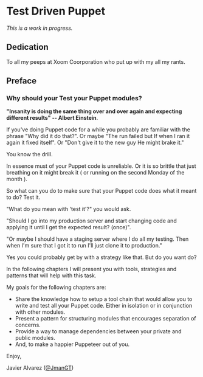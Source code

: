 # Test Driven Puppet

*This is a work in progress.*

## Dedication

To all my peeps at Xoom Coorporation who put up with my all my rants.

## Preface

### Why should your Test your Puppet modules?

**"Insanity is doing the same thing over and over again and expecting different results" -- Albert Einstein**.

If you've doing Puppet code for a while you probably are familiar with the phrase "Why did it do that?". Or maybe "The run failed but If when I ran it again it fixed itself". Or "Don't give it to the new guy He might brake it." 

You know the drill. 

In essence must of your Puppet code is unreliable. Or it is so brittle that just breathing on it might break it ( or running on the second Monday of the month ).

So what can you do to make sure that your Puppet code does what it meant to do? Test it.

"What do you mean with 'test it'?" you would ask. 

"Should I go into my production server and start changing code and applying it until I get the expected result? (once)".

"Or maybe I should have a staging server where I do all my testing. Then when I'm sure that I got it to run I'll just clone it to production."

Yes you could probably get by with a strategy like that. But do you want do?

In the following chapters I will present you with tools, strategies and patterns that will help with this task.

My goals for the following chapters are:
* Share the knowledge how to setup a tool chain that would allow you to write and test all your Puppet code. Either in isolation or in conjunction with other modules. 
* Present a pattern for structuring modules that encourages separation of concerns.
* Provide a way to manage dependencies between your private and public modules.
* And, to make a happier Puppeteer out of you.

Enjoy,

Javier Alvarez ([@JmanGT](http://twitter.com/jmangt))








